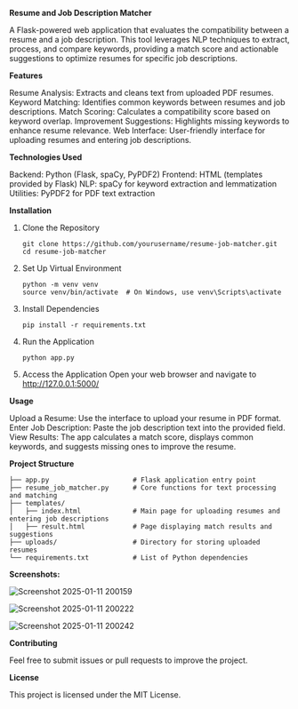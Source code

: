 **Resume and Job Description Matcher**

A Flask-powered web application that evaluates the compatibility between a resume and a job description. This tool leverages NLP techniques to extract, process, and compare keywords, providing a match score and actionable suggestions to optimize resumes for specific job descriptions.

**Features**

Resume Analysis: Extracts and cleans text from uploaded PDF resumes.
Keyword Matching: Identifies common keywords between resumes and job descriptions.
Match Scoring: Calculates a compatibility score based on keyword overlap.
Improvement Suggestions: Highlights missing keywords to enhance resume relevance.
Web Interface: User-friendly interface for uploading resumes and entering job descriptions.

**Technologies Used**

Backend: Python (Flask, spaCy, PyPDF2)
Frontend: HTML (templates provided by Flask)
NLP: spaCy for keyword extraction and lemmatization
Utilities: PyPDF2 for PDF text extraction

**Installation**

1. Clone the Repository
   ```
   git clone https://github.com/yourusername/resume-job-matcher.git
   cd resume-job-matcher
   ```

2. Set Up Virtual Environment
   ```
   python -m venv venv
   source venv/bin/activate  # On Windows, use venv\Scripts\activate 
   ```

3. Install Dependencies
   ```
   pip install -r requirements.txt
   ```

4. Run the Application
   ```
   python app.py
   ```

5. Access the Application Open your web browser and navigate to http://127.0.0.1:5000/

**Usage**

Upload a Resume: Use the interface to upload your resume in PDF format.
Enter Job Description: Paste the job description text into the provided field.
View Results: The app calculates a match score, displays common keywords, and suggests missing ones to improve the resume.

**Project Structure**

```
├── app.py                     # Flask application entry point
├── resume_job_matcher.py      # Core functions for text processing and matching
├── templates/
│   ├── index.html             # Main page for uploading resumes and entering job descriptions
│   ├── result.html            # Page displaying match results and suggestions
├── uploads/                   # Directory for storing uploaded resumes
└── requirements.txt           # List of Python dependencies
```

**Screenshots:**

![Screenshot 2025-01-11 200159](https://github.com/user-attachments/assets/bab5d259-5a10-41f4-bc04-fc5b0a3b59b1)

![Screenshot 2025-01-11 200222](https://github.com/user-attachments/assets/d46a9f82-5e6b-4da4-839b-192e34c6c7aa)

![Screenshot 2025-01-11 200242](https://github.com/user-attachments/assets/c6fba0e9-6c81-4c04-8ce6-d73ed8a7d173)

**Contributing**

Feel free to submit issues or pull requests to improve the project.

**License**

This project is licensed under the MIT License.
